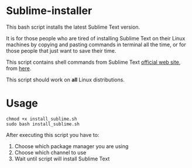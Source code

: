 # Sublime-installer

This bash script installs the latest Sublime Text version.

It is for those people who are tired of installing Sublime Text on their Linux machines by copying and pasting commands in terminal all the time, or for those people that just want to save their time.

This script contains shell commands from Sublime Text [official web site](https://www.sublimetext.com/), from [here](https://www.sublimetext.com/docs/linux_repositories.html).

This script should work on **all** Linux distributions.

# Usage
```
chmod +x install_sublime.sh
sudo bash install_sublime.sh
```
After executing this script you have to:
1. Choose which package manager you are using
2. Choose which channel to use
3. Wait until script will install Sublime Text
